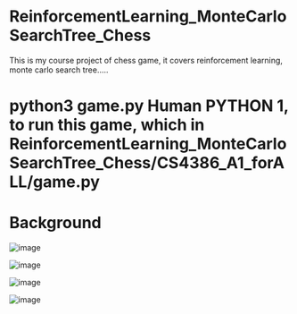 # ReinforcementLearning_MonteCarloSearchTree_Chess
This is my course project of chess game, it covers reinforcement learning, monte carlo search tree.....

# python3 game.py Human PYTHON 1, to run this game, which in ReinforcementLearning_MonteCarloSearchTree_Chess/CS4386_A1_forALL/game.py

# Background

![image](https://github.com/JAX627/ReinforcementLearning_MonteCarloSearchTree_Chess/assets/113168400/1fabcb0a-1c6c-4a66-8605-e23d7bbb355f)

![image](https://github.com/JAX627/ReinforcementLearning_MonteCarloSearchTree_Chess/assets/113168400/dee541a6-55a9-40e3-9bd7-04cd59c6361f)

![image](https://github.com/JAX627/ReinforcementLearning_MonteCarloSearchTree_Chess/assets/113168400/65aed088-6c9b-4042-8096-8193105a50b9)

![image](https://github.com/JAX627/ReinforcementLearning_MonteCarloSearchTree_Chess/assets/113168400/35d17cc1-8d92-4aec-8723-dee5420b5b54)
